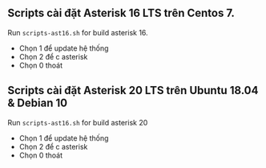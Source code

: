 ## Scripts cài đặt Asterisk 16 LTS trên Centos 7.
Run ```scripts-ast16.sh``` for build asterisk 16.
- Chọn 1 để update hệ thống
- Chọn 2 để c asterisk
- Chọn 0 thoát
## Scripts cài đặt Asterisk 20 LTS trên Ubuntu 18.04 & Debian 10
Run ```scripts-ast16.sh``` for build asterisk 20
- Chọn 1 để update hệ thống
- Chọn 2 để c asterisk
- Chọn 0 thoát

